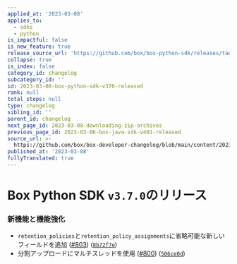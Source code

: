 ```yaml
---
applied_at: '2023-03-08'
applies_to:
  - sdks
  - python
is_impactful: false
is_new_feature: true
release_source_url: 'https://github.com/box/box-python-sdk/releases/tag/v3.7.0'
collapse: true
is_index: false
category_id: changelog
subcategory_id: ''
id: 2023-03-08-box-python-sdk-v370-released
rank: null
total_steps: null
type: changelog
sibling_id: ''
parent_id: changelog
next_page_id: 2023-03-08-downloading-zip-archives
previous_page_id: 2023-03-06-box-java-sdk-v401-released
source_url: >-
  https://github.com/box/box-developer-changelog/blob/main/content/2023/03-08-box-python-sdk-v370-released.md
published_at: '2023-03-08'
fullyTranslated: true
---
```

# Box Python SDK `v3.7.0`のリリース

### 新機能と機能強化

* `retention_policies`と`retention_policy_assignments`に省略可能な新しいフィールドを追加 ([#803][1]) ([`8b72f7e`][2])
* 分割アップロードにマルチスレッドを使用 ([#800][3]) ([`506ce0d`][4])

[1]: https://github.com/box/box-python-sdk/issues/803

[2]: https://github.com/box/box-python-sdk/commit/8b72f7e992bce676723a40ac12bde06c8cca3bfb

[3]: https://github.com/box/box-python-sdk/issues/800

[4]: https://github.com/box/box-python-sdk/commit/506ce0d1e72ab4eeb6c5933a32c753e232a2f624
